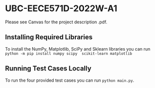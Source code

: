# UBC-EECE571D-2022W-A1

Please see Canvas for the project description .pdf.

## Installing Required Libraries

To install the NumPy, Matplotlib, SciPy and Sklearn libraries you can run `python -m pip install numpy scipy  scikit-learn matplotlib`

## Running Test Cases Locally

To run the four provided test cases you can run `python main.py`.


